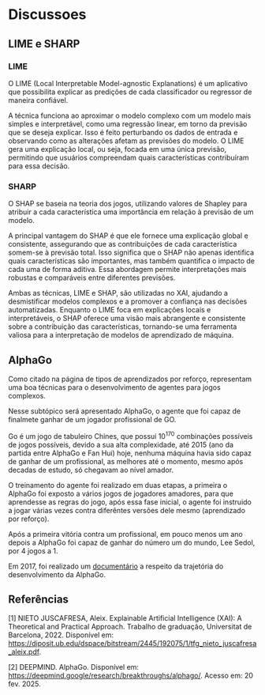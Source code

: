 # Discussoes

## LIME e SHARP

### LIME

O LIME (Local Interpretable Model-agnostic Explanations) é um aplicativo que possibilita explicar as predições de cada classificador ou regressor de maneira confiável.

A técnica funciona ao aproximar o modelo complexo com um modelo mais simples e interpretável, como uma regressão linear, em torno da previsão que se deseja explicar. Isso é feito perturbando os dados de entrada e observando como as alterações afetam as previsões do modelo. O LIME gera uma explicação local, ou seja, focada em uma única previsão, permitindo que usuários compreendam quais características contribuíram para essa decisão.

### SHARP

O SHAP se baseia na teoria dos jogos, utilizando valores de Shapley para atribuir a cada característica uma importância em relação à previsão de um modelo. 

A principal vantagem do SHAP é que ele fornece uma explicação global e consistente, assegurando que as contribuições de cada característica somem-se à previsão total. Isso significa que o SHAP não apenas identifica quais características são importantes, mas também quantifica o impacto de cada uma de forma aditiva. Essa abordagem permite interpretações mais robustas e comparáveis entre diferentes previsões.

Ambas as técnicas, LIME e SHAP, são utilizadas no XAI, ajudando a desmistificar modelos complexos e a promover a confiança nas decisões automatizadas. Enquanto o LIME foca em explicações locais e interpretáveis, o SHAP oferece uma visão mais abrangente e consistente sobre a contribuição das características, tornando-se uma ferramenta valiosa para a interpretação de modelos de aprendizado de máquina.


## AlphaGo

Como citado na página de tipos de aprendizados por reforço, representam uma boa técnicas para o desenvolvimento de agentes para jogos complexos.

Nesse subtópico será apresentado AlphaGo, o agente que foi capaz de finalmete ganhar de um jogador profissional de GO.

Go é um jogo de tabuleiro Chines, que possui $10^{170}$ combinações possíveis de jogos possíveis, devido a sua alta complexidade, até 2015 (ano da partida entre AlphaGo e Fan Hui) hoje, nenhuma máquina havia sido capaz de ganhar de um profissional, as melhores até o momento, mesmo após decadas de estudo, só chegavam ao nível amador.

O treinamento do agente foi realizado em duas etapas, a primeira o AlphaGo foi exposto a vários jogos de jogadores amadores, para que aprendesse as regras do jogo, após essa fase inicial, o agente foi instruido a jogar várias vezes contra diferêntes versões dele mesmo (aprendizado por reforço).

Após a primeira vitória contra um profissional, em pouco menos um ano depois a AlphaGo foi capaz de ganhar do número um do mundo, Lee Sedol, por 4 jogos a 1.

Em 2017, foi realizado um [documentário](https://www.youtube.com/watch?v=WXuK6gekU1Y) a respeito da trajetória do desenvolvimento da AlphaGo.

## Referências

[1] NIETO JUSCAFRESA, Aleix. Explainable Artificial Intelligence (XAI): A Theoretical and Practical Approach. Trabalho de graduação, Universitat de Barcelona, 2022. Disponível em: https://diposit.ub.edu/dspace/bitstream/2445/192075/1/tfg_nieto_juscafresa_aleix.pdf. 

[2] DEEPMIND. AlphaGo. Disponível em: https://deepmind.google/research/breakthroughs/alphago/. Acesso em: 20 fev. 2025.